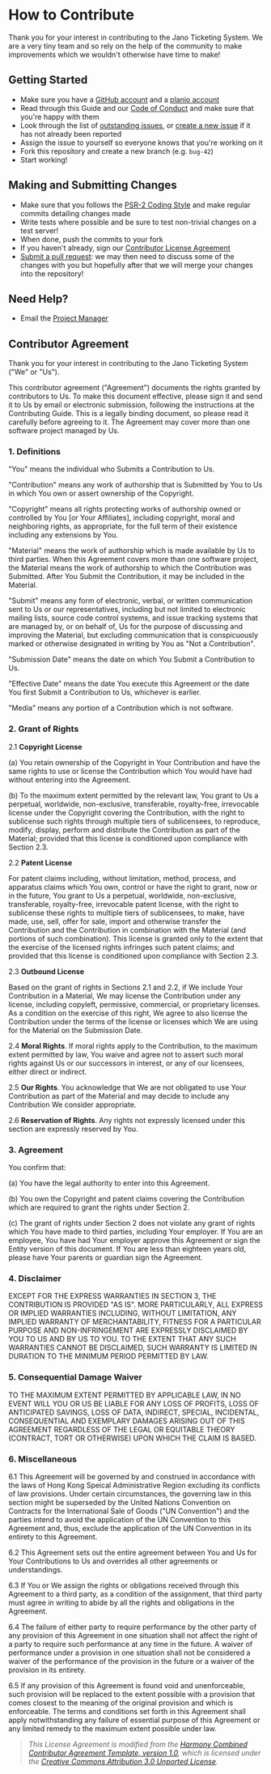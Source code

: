 # How to Contribute
Thank you for your interest in contributing to the Jano Ticketing System. We are a very tiny team and so rely on the 
help of the community to make improvements which we wouldn't otherwise have time to make!

## Getting Started
* Make sure you have a [GitHub account](https://github.com/signup/free) and a 
[planio account](https://jano.plan.io/account/register)
* Read through this Guide and our [Code of Conduct](CODE_OF_CONDUCT.md) and make sure that you're happy with them
* Look through the list of [outstanding issues](https://jano.plan.io/projects/ticketing/issues), or 
[create a new issue](https://jano.plan.io/projects/ticketing/issues/new) if it has not already been reported
* Assign the issue to yourself so everyone knows that you're working on it
* Fork this repository and create a new branch (e.g. `bug-42`) 
* Start working!

## Making and Submitting Changes
* Make sure that you follows the [PSR-2 Coding Style](http://www.php-fig.org/psr/psr-2/) and make regular commits 
detailing changes made
* Write tests where possible and be sure to test non-trivial changes on a test server!
* When done, push the commits to your fork
* If you haven't already, sign our [Contributor License Agreement](https://www.clahub.com/agreements/jano-may-ball/ticketing)
* [Submit a pull request](https://github.com/jano-may-ball/ticketing/compare): we may then need to discuss some of the 
changes with you but hopefully after that we will merge your changes into the repository!

## Need Help?
* Email the [Project Manager](mailto:hi@andrewying.com)

## Contributor Agreement
Thank you for your interest in contributing to the Jano Ticketing System ("We" or "Us").

This contributor agreement ("Agreement") documents the rights granted by contributors to Us. To make this document 
effective, please sign it and send it to Us by email or electronic submission, following the instructions at the 
Contributing Guide. This is a legally binding document, so please read it carefully before agreeing to it. The 
Agreement may cover more than one software project managed by Us.

### 1. Definitions

"You" means the individual who Submits a Contribution to Us.

"Contribution" means any work of authorship that is Submitted by You to Us in which You own or assert ownership of the 
Copyright. 

"Copyright" means all rights protecting works of authorship owned or controlled by You [or Your Affiliates], including 
copyright, moral and neighboring rights, as appropriate, for the full term of their existence including any extensions 
by You.

"Material" means the work of authorship which is made available by Us to third parties. When this Agreement covers more 
than one software project, the Material means the work of authorship to which the Contribution was Submitted. After You 
Submit the Contribution, it may be included in the Material.

"Submit" means any form of electronic, verbal, or written communication sent to Us or our representatives, including 
but not limited to electronic mailing lists, source code control systems, and issue tracking systems that are managed 
by, or on behalf of, Us for the purpose of discussing and improving the Material, but excluding communication that is 
conspicuously marked or otherwise designated in writing by You as "Not a Contribution".

"Submission Date" means the date on which You Submit a Contribution to Us.

"Effective Date" means the date You execute this Agreement or the date You first Submit a Contribution to Us, whichever 
is earlier.

"Media" means any portion of a Contribution which is not software.

### 2. Grant of Rights

2.1 **Copyright License**

(a) You retain ownership of the Copyright in Your Contribution and have the same rights to use or license the 
Contribution which You would have had without entering into the Agreement.

(b) To the maximum extent permitted by the relevant law, You grant to Us a perpetual, worldwide, non-exclusive, 
transferable, royalty-free, irrevocable license under the Copyright covering the Contribution, with the right to 
sublicense such rights through multiple tiers of sublicensees, to reproduce, modify, display, perform and distribute 
the Contribution as part of the Material; provided that this license is conditioned upon compliance with Section 2.3.

2.2 **Patent License**

For patent claims including, without limitation, method, process, and apparatus claims which You own, control or have 
the right to grant, now or in the future, You grant to Us a perpetual, worldwide, non-exclusive, transferable, 
royalty-free, irrevocable patent license, with the right to sublicense these rights to multiple tiers of sublicensees, 
to make, have made, use, sell, offer for sale, import and otherwise transfer the Contribution and the Contribution in 
combination with the Material (and portions of such combination). This license is granted only to the extent that the 
exercise of the licensed rights infringes such patent claims; and provided that this license is conditioned upon 
compliance with Section 2.3.

2.3 **Outbound License**

Based on the grant of rights in Sections 2.1 and 2.2, if We include Your Contribution in a Material, We may license the 
Contribution under any license, including copyleft, permissive, commercial, or proprietary licenses. As a condition on 
the exercise of this right, We agree to also license the Contribution under the terms of the license or licenses which 
We are using for the Material on the Submission Date.

2.4 **Moral Rights**. If moral rights apply to the Contribution, to the maximum extent permitted by law, You waive and 
agree not to assert such moral rights against Us or our successors in interest, or any of our licensees, either direct 
or indirect.

2.5 **Our Rights**. You acknowledge that We are not obligated to use Your Contribution as part of the Material and may 
decide to include any Contribution We consider appropriate.

2.6 **Reservation of Rights**. Any rights not expressly licensed under this section are expressly reserved by You.

### 3. Agreement

You confirm that:

(a) You have the legal authority to enter into this Agreement.

(b) You own the Copyright and patent claims covering the Contribution which are required to grant the rights under 
Section 2.

(c) The grant of rights under Section 2 does not violate any grant of rights which You have made to third parties, 
including Your employer. If You are an employee, You have had Your employer approve this Agreement or sign the Entity 
version of this document. If You are less than eighteen years old, please have Your parents or guardian sign the 
Agreement.

### 4. Disclaimer

EXCEPT FOR THE EXPRESS WARRANTIES IN SECTION 3, THE CONTRIBUTION IS PROVIDED "AS IS". MORE PARTICULARLY, ALL EXPRESS OR 
IMPLIED WARRANTIES INCLUDING, WITHOUT LIMITATION, ANY IMPLIED WARRANTY OF MERCHANTABILITY, FITNESS FOR A PARTICULAR 
PURPOSE AND NON-INFRINGEMENT ARE EXPRESSLY DISCLAIMED BY YOU TO US AND BY US TO YOU. TO THE EXTENT THAT ANY SUCH 
WARRANTIES CANNOT BE DISCLAIMED, SUCH WARRANTY IS LIMITED IN DURATION TO THE MINIMUM PERIOD PERMITTED BY LAW.

### 5. Consequential Damage Waiver

TO THE MAXIMUM EXTENT PERMITTED BY APPLICABLE LAW, IN NO EVENT WILL YOU OR US BE LIABLE FOR ANY LOSS OF PROFITS, LOSS 
OF ANTICIPATED SAVINGS, LOSS OF DATA, INDIRECT, SPECIAL, INCIDENTAL, CONSEQUENTIAL AND EXEMPLARY DAMAGES ARISING OUT OF 
THIS AGREEMENT REGARDLESS OF THE LEGAL OR EQUITABLE THEORY (CONTRACT, TORT OR OTHERWISE) UPON WHICH THE CLAIM IS BASED.

### 6. Miscellaneous

6.1 This Agreement will be governed by and construed in accordance with the laws of Hong Kong Speical Administrative 
Region excluding its conflicts of law provisions. Under certain circumstances, the governing law in this section might 
be superseded by the United Nations Convention on Contracts for the International Sale of Goods ("UN Convention") and 
the parties intend to avoid the application of the UN Convention to this Agreement and, thus, exclude the application 
of the UN Convention in its entirety to this Agreement.

6.2 This Agreement sets out the entire agreement between You and Us for Your Contributions to Us and overrides all 
other agreements or understandings.

6.3 If You or We assign the rights or obligations received through this Agreement to a third party, as a condition of 
the assignment, that third party must agree in writing to abide by all the rights and obligations in the Agreement.

6.4 The failure of either party to require performance by the other party of any provision of this Agreement in one 
situation shall not affect the right of a party to require such performance at any time in the future. A waiver of 
performance under a provision in one situation shall not be considered a waiver of the performance of the provision in 
the future or a waiver of the provision in its entirety.

6.5 If any provision of this Agreement is found void and unenforceable, such provision will be replaced to the extent 
possible with a provision that comes closest to the meaning of the original provision and which is enforceable. The 
terms and conditions set forth in this Agreement shall apply notwithstanding any failure of essential purpose of this 
Agreement or any limited remedy to the maximum extent possible under law.

>*This License Agreement is modified from the [Harmony Combined Contributor Agreement Template, version 1.0](http://www.harmonyagreements.org/docs/ha-combined-v1.html), which is licensed under the [Creative Commons Attribution 3.0 Unported License](https://creativecommons.org/licenses/by/3.0/).*